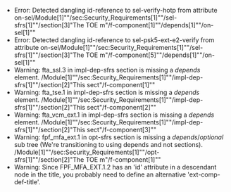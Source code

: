 * Error: Detected dangling id-reference to sel-verify-hotp from attribute
        on-sel/Module[1]""/sec:Security_Requirements[1]""/sel-sfrs[1]""/section[3]"The TOE m"/f-component[1]""/depends[1]""/on-sel[1]""
* Error: Detected dangling id-reference to sel-psk5-ext-e2-verify from attribute
        on-sel/Module[1]""/sec:Security_Requirements[1]""/sel-sfrs[1]""/section[3]"The TOE m"/f-component[5]""/depends[1]""/on-sel[1]""
* Warning: fta_ssl.3 in impl-dep-sfrs section is missing a _depends_ element. /Module[1]""/sec:Security_Requirements[1]""/impl-dep-sfrs[1]""/section[2]"This sect"/f-component[1]""
* Warning: fta_tse.1 in impl-dep-sfrs section is missing a _depends_ element. /Module[1]""/sec:Security_Requirements[1]""/impl-dep-sfrs[1]""/section[2]"This sect"/f-component[2]""
* Warning: fta_vcm_ext.1 in impl-dep-sfrs section is missing a _depends_ element. /Module[1]""/sec:Security_Requirements[1]""/impl-dep-sfrs[1]""/section[2]"This sect"/f-component[3]""
* Warning: fpf_mfa_ext.1 in opt-sfrs section is missing a _depends_/_optional_ sub tree (We're transitioning to using depends and not sections). /Module[1]""/sec:Security_Requirements[1]""/opt-sfrs[1]""/section[2]"The TOE m"/f-component[1]""
* Warning: Since FPF_MFA_EXT.1.2 has an 'id' attribute in a descendant node in the title, you probably need to define an alternative 'ext-comp-def-title'.
                       
